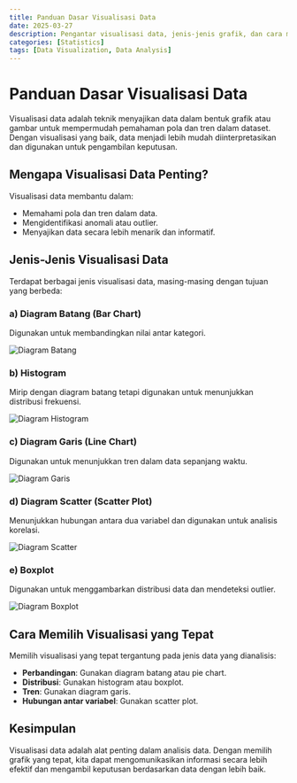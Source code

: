 ```yaml
---
title: Panduan Dasar Visualisasi Data
date: 2025-03-27
description: Pengantar visualisasi data, jenis-jenis grafik, dan cara memilih visualisasi yang tepat.
categories: [Statistics]
tags: [Data Visualization, Data Analysis]
---
```


# **Panduan Dasar Visualisasi Data**

Visualisasi data adalah teknik menyajikan data dalam bentuk grafik atau gambar untuk mempermudah pemahaman pola dan tren dalam dataset. Dengan visualisasi yang baik, data menjadi lebih mudah diinterpretasikan dan digunakan untuk pengambilan keputusan.

## **Mengapa Visualisasi Data Penting?**
Visualisasi data membantu dalam:
- Memahami pola dan tren dalam data.
- Mengidentifikasi anomali atau outlier.
- Menyajikan data secara lebih menarik dan informatif.

## **Jenis-Jenis Visualisasi Data**
Terdapat berbagai jenis visualisasi data, masing-masing dengan tujuan yang berbeda:

### a) Diagram Batang (Bar Chart)
Digunakan untuk membandingkan nilai antar kategori.

![Diagram Batang](https://i0.wp.com/statisticsbyjim.com/wp-content/uploads/2021/06/bar_chart_clustered.png?fit=576%2C384&ssl=1)

### b) Histogram
Mirip dengan diagram batang tetapi digunakan untuk menunjukkan distribusi frekuensi.

![Diagram Histogram](https://images.squarespace-cdn.com/content/v1/55b6a6dce4b089e11621d3ed/1611887632387-L44QASP3HYOAK2NPV8YZ/Histogram+example.jpg)

### c) Diagram Garis (Line Chart)
Digunakan untuk menunjukkan tren dalam data sepanjang waktu.

![Diagram Garis](https://learn.microsoft.com/id-id/power-bi/visuals/media/power-bi-line-charts/power-bi-line.png)

### d) Diagram Scatter (Scatter Plot)
Menunjukkan hubungan antara dua variabel dan digunakan untuk analisis korelasi.

![Diagram Scatter](https://www.highcharts.com/demo/images/samples/highcharts/demo/scatter/thumbnail.svg)

### e) Boxplot
Digunakan untuk menggambarkan distribusi data dan mendeteksi outlier.

![Diagram Boxplot](https://i0.wp.com/statisticsbyjim.com/wp-content/uploads/2019/01/boxplot_teaching.png?resize=576%2C384)

## **Cara Memilih Visualisasi yang Tepat**
Memilih visualisasi yang tepat tergantung pada jenis data yang dianalisis:
- **Perbandingan**: Gunakan diagram batang atau pie chart.
- **Distribusi**: Gunakan histogram atau boxplot.
- **Tren**: Gunakan diagram garis.
- **Hubungan antar variabel**: Gunakan scatter plot.

## **Kesimpulan**
Visualisasi data adalah alat penting dalam analisis data. Dengan memilih grafik yang tepat, kita dapat mengomunikasikan informasi secara lebih efektif dan mengambil keputusan berdasarkan data dengan lebih baik.

